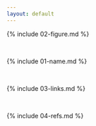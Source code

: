 ```yaml
---
layout: default
---
```


{% include 02-figure.md %}

<br>

{% include 01-name.md %}

<br>

{% include 03-links.md %}

<br>

{% include 04-refs.md %}
